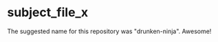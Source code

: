 subject_file_x
==============

The suggested name for this repository was "drunken-ninja". Awesome!
